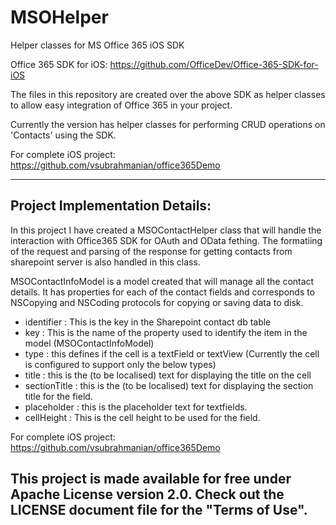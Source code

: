 # MSOHelper
Helper classes for MS Office 365 iOS SDK

Office 365 SDK for iOS: https://github.com/OfficeDev/Office-365-SDK-for-iOS

The files in this repository are created over the above SDK as helper classes to allow easy integration of Office 365 in your project.

Currently the version has helper classes for performing CRUD operations on 'Contacts' using the SDK.

For complete iOS project:
https://github.com/vsubrahmanian/office365Demo

----------------------------------------
Project Implementation Details:
----------------------------------------
In this project I have created a MSOContactHelper class that will handle the interaction with Office365 SDK for OAuth and OData fething. The formatiing of the request and parsing of the response for getting contacts from sharepoint server is also handled in this class.

MSOContactInfoModel is a model created that will manage all the contact details. It has properties for each of the contact fields and corresponds to NSCopying and NSCoding protocols for copying or saving data to disk.


- identifier : This is the key in the Sharepoint contact db table
- key : This is the name of the property used to identify the item in the model (MSOContactInfoModel)
- type : this defines if the cell is a textField or textView (Currently the cell is configured to support only the below types)
- title : this is the (to be localised) text for displaying the title on the cell
- sectionTitle : this is the (to be localised) text for displaying the section title for the field.
- placeholder : this is the placeholder text for textfields.
- cellHeight : This is the cell height to be used for the field.

For complete iOS project:
https://github.com/vsubrahmanian/office365Demo

This project is made available for free under Apache License version 2.0.
Check out the LICENSE document file for the "Terms of Use". 
---